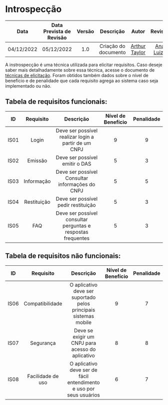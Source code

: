# Introspecção

|Data|Data Prevista de Revisão|Versão|Descrição|Autor|Revisor|
| :----------: |:----------:| :------: | :-----------: | :---------: |:---------: |
|04/12/2022|05/12/2022|1.0|Criação do documento| [Arthur Taylor](https://github.com/Eruel6) |[Ana Luiza](https://github.com/AnHoff)|

A instrospecção é uma técnica utilizada para elicitar requisitos. Caso deseje saber mais detalhadamente sobre essa técnica, acesse o documento de [técnicas de elicitação](https://requisitos-de-software.github.io/2022.2-MEI/Requisitos/Elicita%C3%A7%C3%A3o/tecnicas-elicitacao/). Foram obtidos também dados sobre o nível de benefício e de penalidade que cada requisito agrega ao sistema caso seja implementado ou não.

## Tabela de requisitos funcionais:

|ID|Requisito|Descrição|Nível de Benefício| Penalidade |
| :----------: |:----------:| :------: | :-----------: | :---------: |
|IS01|Login|Deve ser possível realizar login a partir de um CNPJ|9|9|
|IS02|Emissão|Deve ser possível emitir o DAS|5|3|
|IS03|Informação|Deve ser possível Consultar informações do CNPJ|5|5|
|IS04|Restituição|Deve ser possível pedir restituição|5|3|
|IS05|FAQ|Deve ser possível consultar perguntas e respostas frequentes|5|3|

## Tabela de requisitos não funcionais:

|ID|Requisito|Descrição|Nível de Benefício| Penalidade |
| :----------: |:----------:| :------: | :-----------: | :---------: |
|IS06|Compatibilidade|O aplicativo deve ser suportado pelos principais sistemas mobile|9|7|
|IS07|Segurança|Deve se exigir um CNPJ para acesso do aplicativo|8|8|
|IS08|Facilidade de uso|O aplicativo deve ser de fácil entendimento e uso por seus usuários|6|7|
